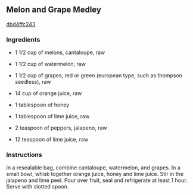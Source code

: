 ## Melon and Grape Medley

[dbd4ffc243](http://www.food.com/recipe/melon-and-grape-medley-280429)

### Ingredients

 - 1 1/2 cup of melons, cantaloupe, raw

 - 1 1/2 cup of watermelon, raw

 - 1 1/2 cup of grapes, red or green (european type, such as thompson seedless), raw

 - 14 cup of orange juice, raw

 - 1 tablespoon of honey

 - 1 tablespoon of lime juice, raw

 - 2 teaspoon of peppers, jalapeno, raw

 - 12 teaspoon of lime juice, raw

### Instructions

In a resealable bag, combine cantaloupe, watermelon, and grapes. In a small bowl, whisk together orange juice, honey and lime juice. Stir in the jalapeno and lime peel. Pour over fruit, seal and refrigerate at least 1 hour. Serve with slotted spoon.
